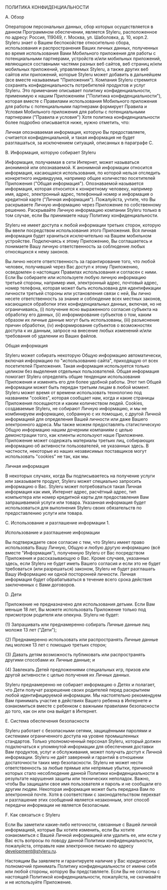 ПОЛИТИКА КОНФИДЕНЦИАЛЬНОСТИ

А. Обзор

Оператором персональных данных, сбор которых осуществляется в данном Программном обеспечении, является Styleru, расположенное по адресу: Россия, 119049, г. Москва, ул. Шаболовка, д. 10, корп.2. Styleru знает о Вашем беспокойстве относительно сбора, использования и распространения Ваших личных данных, полученных во время использования Вами Мобильного приложения для работы с потенциальными партнерами, устройств и/или мобильных приложений, являющихся составными частями разных веб сайтов, веб страниц и/или мобильных приложений, управляемых Styleru, а также других веб сайтов или приложений, которые Styleru может добавить в дальнейшем (все вместе называемые "Приложения"). Компания Styleru стремится сохранять конфиденциальность потребителей продуктов и услуг Styleru. Это примечание описывает политику конфиденциальности, применимую к нашим Приложениям ("Политика конфиденциальности"), которая вместе с Правилами использования Мобильного приложения для работы с потенциальными партнерами формирует Правила и Условия Мобильного приложения для работы с потенциальными партнерами ("Правила и условия")
Хотя политика конфиденциальности более подробно описывается ниже, нужно отметить, что:

Личная опознаваемая информация, которую Вы предоставляете, считается конфиденциальной, и такая информация не будет разглашаться, за исключением ситуаций, описанных в параграфе С.

В. Информация, которую собирает Styleru

Информация, получаемая в сети Интернет, может называться анонимной или опознаваемой. К анонимной информации относится информация, касающаяся использования, по которой нельзя отследить конкретного индивидуума, например общее количество посетителей Приложения ("Общая информация"). Опознаваемой называется информация, которая относится к конкретному человеку, например имя, адрес, электронный адрес, телефонный номер и информация о кредитной карте ("Личная информация"). Пожалуйста, учтите, что Вы раскрываете Личную информацию через Приложение по собственному решению. Раскрывайте Личную информацию компании Styleru только в том случае, если Вы принимаете нашу Политику конфиденциальности.

Styleru не имеет доступа к любой информации третьих сторон, которую Вы ввели посредством использования этого Приложения.  Вся личная информация будет храниться исключительно на Вашем мобильном устройстве. Подключаясь к этому Приложению, Вы соглашаетесь и понимаете Вашу личную ответственность за соблюдение любых относящихся к нему законов.

Вы лично несете ответственность за гарантирование того, что любой человек, получивший через Вас доступ к этому Приложению, осведомлен о настоящих Правилах использования и согласен с ними. Если Вы собираете или используете любую личную информацию третьей стороны, например имя, электронный адрес, почтовый адрес, номер телефона, которая может быть использована для идентификации личности третьей стороны или установления связи с ней, Вы лично несете ответственность за знание и соблюдение всех местных законов, касающихся обработки этих конфиденциальных данных, включая, но не ограничиваясь, (i) получение ясно выраженного согласия субъекта на обработку его данных, (ii) информирование субъектов о том, каким образом их личные данные могут быть использованы, (iii) разъяснение причин обработки, (iv) информирование субъектов о возможностях доступа к их данным, запросе на внесение любых изменений и/или требования об удалении из Ваших файлов.


Общая информация


Styleru может собирать некоторую Общую информацию автоматически, включая информацию по "использованию сайта", приходящую от всех посетителей Приложения. Такая информация используется только целиком без выделения отдельных пользователей. Общая информация помогает Styleru определять общие тенденции использования Приложения и изменять его для более удобной работы. Этот тип Общей информации может быть передан третьим лицам в любой момент.
Styleru может время от времени использовать технологию под названием "cookies", которая сообщает нам, когда и какие страницы Приложения посещаются и каким количеством людей. Сookies, создаваемые Styleru, не собирают Личную информацию, и мы не комбинируем информацию, собранную с их помощью, с другой Личной информацией для определения Вашей личности или даже Вашего электронного адреса. Мы также можем предоставлять статистическую Общую информацию нашим дочерним компаниям с целью демонстрации того, как клиенты используют наше Приложение. Приложение может содержать материалы третьих лиц, собирающих информацию об активности пользователей, не указанных здесь. В частности, некоторые из наших независимых поставщиков могут использовать "cookies" не так, как мы.


Личная информация


В некоторых случаях, когда Вы подписываетесь на получение услуги или заказываете продукт, Styleru может специально запросить информацию о Вас. Styleru может потребоваться такая Личная информация как имя, Интернет адрес, расчётный адрес, тип компьютера или номер кредитной карты для предоставления Вам запрашиваемой услуги или товара. Указанная информация будет использоваться для выполнения Styleru своих обязательств по предоставлению услуги или товара.

C. Использование и разглашение информации 1.


Использование и разглашение информации


Вы подтверждаете свое согласие с тем, что Styleru имеет право использовать Вашу Личную, Общую и любую другую информацию (всё вместе "Информация"), полученную Styleru от Вас посредством Приложения и рассказывающую о Вас. Кроме случаев, указанных здесь, если Styleru не будет иметь Вашего согласия и если это не будет требоваться (или разрешаться) законом, Styleru не будет разглашать Вашу Информацию ни одной посторонней личности. Личная информация будет обрабатываться в течение всего срока действия заключенных с Вами договоров.

D. Дети

Приложение не предназначено для использования детьми. Если Вам меньше 18 лет, Вы можете использовать Приложение только под присмотром родителя или опекуна. Styleru не будет:

(1) Запрашивать или преднамеренно собирать Личные данные лиц моложе 13 лет ("Дети");

(2) Преднамеренно использовать или распространять Личные данные лиц моложе 13 лет с помощью третьих сторон;

(3) Давать детям возможность публиковать или распространять другими способами их Личные данные; и

(4) Завлекать Детей предложениями специальных игр, призов или другой активности с целью получения их Личных данных.

Styleru преднамеренно не собирает информацию о Детях и полагает, что Дети получат разрешение своих родителей перед раскрытием любой идентифицируемой информации. Мы настоятельно рекомендуем Вам принимать участие в действиях Вашего ребенка в Интернете и ознакомиться вместе с ребенком с важными правилами безопасности до того, как он или она выйдет в Интернет.

E. Система обеспечения безопасности

Styleru работает с безопасными сетями, защищёнными паролями и системами ограниченного доступа на уровне промышленных стандартов. Только уполномоченный персонал Styleru, который должен подключаться к упомянутой информации для обеспечения доставки Вам продуктов, услуг и обслуживания, может получать доступ к Личной информации. Styleru не даёт заверений и гарантий в отношении достаточности таких мер безопасности. Styleru не может нести ответственность за любые прямые или непрямые убытки, причиной которых стало несоблюдение данной Политики конфиденциальности в результате нарушения защиты или технических неполадок. Важно, чтобы Вы защищали свое имя пользователя и пароль и не сообщали его другим людям. Некоторая информация может быть передана Вам по электронной почте. Хотя в соответствии с законодательством перехват и разглашение этих сообщений является незаконным, этот способ передачи информации не является безопасным.

F. Как связаться с Styleru

Если Вы заметили какие-либо неточности, связанные с Вашей личной информацией, которые Вы хотите изменить, если Вы хотите ознакомиться с Вашей Личной информацией или удалить ее, или если у Вас есть вопросы по поводу данной Политики конфиденциальности, пожалуйста, отправьте нам электронное письмо по адресу development@styleru.ru.

Настоящим Вы заявляете и гарантируете наличие у Вас юридических полномочий принимать Политику конфиденциальности от имени себя или любой стороны, которую Вы представляете. Если Вы не согласны с настоящей Политикой конфиденциальности, пожалуйста, не скачивайте и не используйте Приложение.
